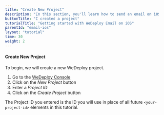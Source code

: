 ```yaml
---
title: "Create New Project"
description: "In this section, you'll learn how to send an email on iOS using the WeDeploy API Client."
buttonTitle: "I created a project"
tutorialTitle: "Getting started with WeDeploy Email on iOS"
parentId: "email-ios"
layout: "tutorial"
time: 30
weight: 2
---
```


#### Create New Project

To begin, we will create a new WeDeploy project.

1. Go to the <a href="https://console.wedeploy.com" target="_blank">WeDeploy Console</a>
2. Click on the _New Project_ button
3. Enter a _Project ID_
4. Click on the _Create Project_ button

The Project ID you entered is the ID you will use in place of all future `<your-project-id>` elements in this tutorial.
